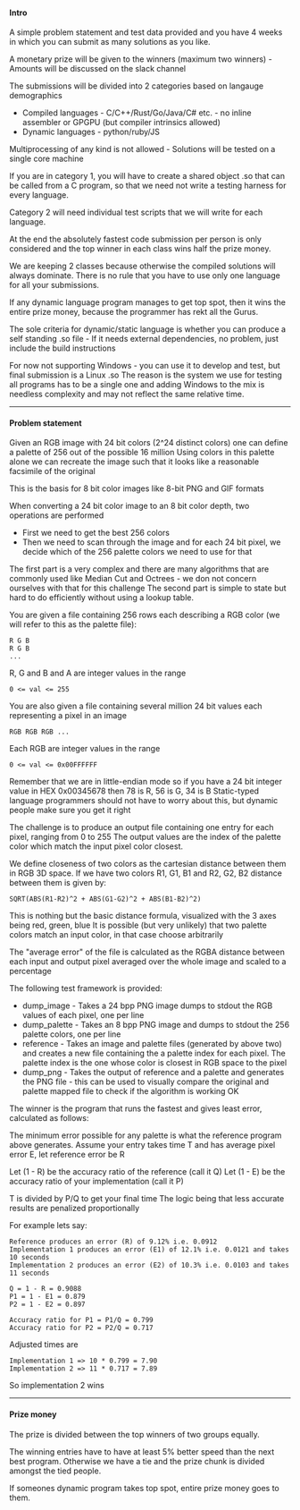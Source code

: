 
#### Intro

A simple problem statement and test data provided and you have 4 weeks in which you can submit as many solutions as you like.

A monetary prize will be given to the winners (maximum two winners) - Amounts will be discussed on the slack channel


The submissions will be divided into 2 categories based on langauge demographics

 * Compiled languages - C/C++/Rust/Go/Java/C# etc. - no inline assembler or GPGPU (but compiler intrinsics allowed)
 * Dynamic languages - python/ruby/JS

Multiprocessing of any kind is not allowed - Solutions will be tested on a single core machine

If you are in category 1, you will have to create a shared object .so that can be called from a C program, so that we need not write a testing harness for every language.

Category 2 will need individual test scripts that we will write for each language.

At the end the absolutely fastest code submission per person is only considered  and the top winner in each class wins half the prize money.

We are keeping 2 classes because otherwise the compiled solutions will always dominate. There is no rule that you have to use only one language for all your submissions.

If any dynamic language program manages to get top spot, then it wins the entire prize money, because the programmer has rekt all the Gurus.

The sole criteria for dynamic/static language is whether you can produce a self standing .so file - If it needs external dependencies, no problem, just include the build instructions

For now not supporting Windows - you can use it to develop and test, but final submission is a Linux .so
The reason is the system we use for testing all programs has to be a single one and adding Windows to the mix is needless complexity and may not reflect the same relative time.

---

#### Problem statement

Given an RGB image with 24 bit colors (2^24 distinct colors) one can define a palette of 256 out of the possible 16 million
Using colors in this palette alone we can recreate the image such that it looks like a reasonable facsimile of the original  

This is the basis for 8 bit color images like 8-bit PNG and GIF formats

When converting a 24 bit color image to an 8 bit color depth, two operations are performed

  * First we need to get the best 256 colors
  * Then we need to scan through the image and for each 24 bit pixel, we decide which of the 256 palette colors we need to use for that
  
The first part is a very complex and there are many algorithms that are commonly used like Median Cut and Octrees - we don not concern ourselves with that for this challenge
The second part is simple to state but hard to do efficiently without using a lookup table.

You are given a file containing 256 rows each describing a RGB color (we will refer to this as the palette file):

    R G B
    R G B
    ...

R, G and B and A are integer values in the range
    
    0 <= val <= 255   


You are also given a file containing several million 24 bit values each representing a pixel in an image

    RGB RGB RGB ...

Each RGB are integer values in the range
    
    0 <= val <= 0x00FFFFFF   


Remember that we are in little-endian mode so if you have a 24 bit integer value in HEX 0x00345678 then 78 is R, 56 is G, 34 is B
Static-typed language programmers should not have to worry about this, but dynamic people make sure you get it right

The challenge is to produce an output file containing one entry for each pixel, ranging from 0 to 255
The output values are the index of the palette color which match the input pixel color closest.

We define closeness of two colors as the cartesian distance between them in RGB 3D space.
If we have two colors R1, G1, B1 and R2, G2, B2 distance between them is given by:

    SQRT(ABS(R1-R2)^2 + ABS(G1-G2)^2 + ABS(B1-B2)^2)
    
This is nothing but the basic distance formula, visualized with the 3 axes being red, green, blue
It is possible (but very unlikely) that two palette colors match an input color, in that case choose arbitrarily

The "average error" of the file is calculated as the RGBA distance between each input and output pixel averaged over the whole image and scaled to a percentage


The following test framework is provided:

 * dump_image - Takes a 24 bpp PNG image dumps to stdout the RGB values of each pixel, one per line
 * dump_palette - Takes an 8 bpp PNG image and dumps to stdout the 256 palette colors, one per line
 * reference - Takes an image and palette files (generated by above two) and creates a new file containing the a palette index for each pixel. The palette index is the one whose color is closest in RGB space to the pixel
 * dump_png - Takes the output of reference and a palette and generates the PNG file - this can be used to visually compare the original and palette mapped file to check if the algorithm is working OK


The winner is the program that runs the fastest and gives least error, calculated as follows:

The minimum error possible for any palette is what the reference program above generates.
Assume your entry takes time T and has average pixel error E, let reference error be R

Let (1 - R) be the accuracy ratio of the reference (call it Q)
Let (1 - E) be the accuracy ratio of your implementation (call it P)

T is divided by P/Q to get your final time 
The logic being that less accurate results are penalized proportionally

For example lets say: 
    
    Reference produces an error (R) of 9.12% i.e. 0.0912  
    Implementation 1 produces an error (E1) of 12.1% i.e. 0.0121 and takes 10 seconds
    Implementation 2 produces an error (E2) of 10.3% i.e. 0.0103 and takes 11 seconds

    Q = 1 - R = 0.9088
    P1 = 1 - E1 = 0.879
    P2 = 1 - E2 = 0.897

    Accuracy ratio for P1 = P1/Q = 0.799
    Accuracy ratio for P2 = P2/Q = 0.717

Adjusted times are

    Implementation 1 => 10 * 0.799 = 7.90
    Implementation 2 => 11 * 0.717 = 7.89

So implementation 2 wins
 
 
---

#### Prize money

The prize is divided between the top winners of two groups equally.

The winning entries have to have at least 5% better speed than the next best program. 
Otherwise we have a tie and the prize chunk is divided amongst the tied people.

If someones dynamic program takes top spot, entire prize money goes to them.


